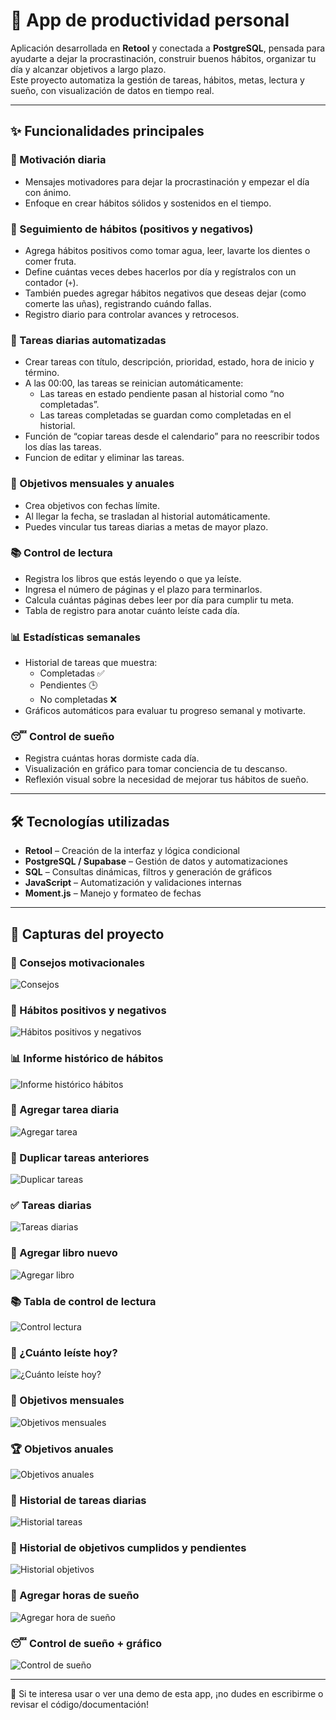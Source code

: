# 🧠 App de productividad personal

Aplicación desarrollada en **Retool** y conectada a **PostgreSQL**, pensada para ayudarte a dejar la procrastinación, construir buenos hábitos, organizar tu día y alcanzar objetivos a largo plazo.  
Este proyecto automatiza la gestión de tareas, hábitos, metas, lectura y sueño, con visualización de datos en tiempo real.

---

## ✨ Funcionalidades principales

### 💬 Motivación diaria
- Mensajes motivadores para dejar la procrastinación y empezar el día con ánimo.
- Enfoque en crear hábitos sólidos y sostenidos en el tiempo.

### 🔁 Seguimiento de hábitos (positivos y negativos)
- Agrega hábitos positivos como tomar agua, leer, lavarte los dientes o comer fruta.
- Define cuántas veces debes hacerlos por día y regístralos con un contador (`+`).
- También puedes agregar hábitos negativos que deseas dejar (como comerte las uñas), registrando cuándo fallas.
- Registro diario para controlar avances y retrocesos.

### 📝 Tareas diarias automatizadas
- Crear tareas con título, descripción, prioridad, estado,  hora de inicio y término.
- A las 00:00, las tareas se reinician automáticamente:
  - Las tareas en estado pendiente pasan al historial como “no completadas”.
  - Las tareas completadas se guardan como completadas en el historial.
- Función de “copiar tareas desde el calendario” para no reescribir todos los días las tareas.
- Funcion de editar y eliminar las tareas.

### 🎯 Objetivos mensuales y anuales
- Crea objetivos con fechas límite.
- Al llegar la fecha, se trasladan al historial automáticamente.
- Puedes vincular tus tareas diarias a metas de mayor plazo.

### 📚 Control de lectura
- Registra los libros que estás leyendo o que ya leíste.
- Ingresa el número de páginas y el plazo para terminarlos.
- Calcula cuántas páginas debes leer por día para cumplir tu meta.
- Tabla de registro para anotar cuánto leíste cada día.

### 📊 Estadísticas semanales
- Historial de tareas que muestra:
  - Completadas ✅
  - Pendientes 🕒
  - No completadas ❌
- Gráficos automáticos para evaluar tu progreso semanal y motivarte.

### 😴 Control de sueño
- Registra cuántas horas dormiste cada día.
- Visualización en gráfico para tomar conciencia de tu descanso.
- Reflexión visual sobre la necesidad de mejorar tus hábitos de sueño.

---

## 🛠️ Tecnologías utilizadas

- **Retool** – Creación de la interfaz y lógica condicional
- **PostgreSQL / Supabase** – Gestión de datos y automatizaciones
- **SQL** – Consultas dinámicas, filtros y generación de gráficos
- **JavaScript** – Automatización y validaciones internas
- **Moment.js** – Manejo y formateo de fechas

---

## 📸 Capturas del proyecto

### 🧠 Consejos motivacionales
![Consejos](images/Consejos.png)

### 🔁 Hábitos positivos y negativos
![Hábitos positivos y negativos](images/Habitos-positivos-negativos.png)

### 📊 Informe histórico de hábitos
![Informe histórico hábitos](images/Informe-historico-habitos.png)

### 📝 Agregar tarea diaria
![Agregar tarea](images/Agregar-tarea.png)

### 📅 Duplicar tareas anteriores
![Duplicar tareas](images/Duplicar-tareas.png)

### ✅ Tareas diarias 
![Tareas diarias](images/Tareas-diarias2.png)

### 📖 Agregar libro nuevo
![Agregar libro](images/Agregar-libro.png)

### 📚 Tabla de control de lectura
![Control lectura](images/Control-lectura.png)

### 📅 ¿Cuánto leíste hoy?
![¿Cuánto leíste hoy?](images/Cuanto-leiste.png)

### 🎯 Objetivos mensuales
![Objetivos mensuales](images/Objetivos-mensuales.png)

### 🏆 Objetivos anuales
![Objetivos anuales](images/Objetivos-anuales.png)

### 📂 Historial de tareas diarias
![Historial tareas](images/Historial-tareas.png)

### 📅 Historial de objetivos cumplidos y pendientes
![Historial objetivos](images/Historial-objetivos.png)

### 🌙 Agregar horas de sueño
![Agregar hora de sueño](images/Agregar-hora-sueño.png)

### 😴 Control de sueño + gráfico
![Control de sueño](images/Control-sueño.png)

---

💬 Si te interesa usar o ver una demo de esta app, ¡no dudes en escribirme o revisar el código/documentación!

